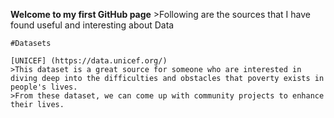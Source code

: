 **Welcome to my first GitHub page** 
	>Following are the sources that I have found useful and interesting about Data  
 
	#Datasets   
 
	[UNICEF] (https://data.unicef.org/)
	>This dataset is a great source for someone who are interested in diving deep into the difficulties and obstacles that poverty exists in people's lives.
	>From these dataset, we can come up with community projects to enhance their lives.


